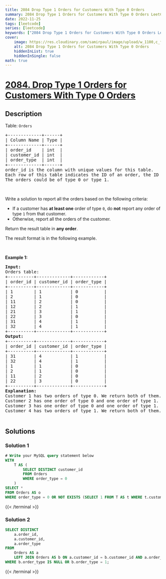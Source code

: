 ```yaml
---
title: 2084 Drop Type 1 Orders for Customers With Type 0 Orders
summary: 2084 Drop Type 1 Orders for Customers With Type 0 Orders LeetCode Solution Explained
date: 2022-11-25
tags: [leetcode]
series: [leetcode]
keywords: ["2084 Drop Type 1 Orders for Customers With Type 0 Orders LeetCode Solution Explained in all languages", "2084 Drop Type 1 Orders for Customers With Type 0 Orders", "LeetCode", "leetcode solution in Python3 C++ Java Go PHP Ruby Swift TypeScript Rust C# JavaScript C", "GeeksforGeeks", "InterviewBit", "Coding Ninjas", "HackerRank", "HackerEarth", "CodeChef", "TopCoder", "AlgoExpert", "freeCodeCamp", "Codeforces", "GitHub", "AtCoder", "Samir Paul"]
cover:
    image: https://res.cloudinary.com/samirpaul/image/upload/w_1100,c_fit,co_rgb:FFFFFF,l_text:Arial_75_bold:2084 Drop Type 1 Orders for Customers With Type 0 Orders - Solution Explained/problem-solving.webp
    alt: 2084 Drop Type 1 Orders for Customers With Type 0 Orders
    hiddenInList: true
    hiddenInSingle: false
math: true
---
```



# [2084. Drop Type 1 Orders for Customers With Type 0 Orders](https://leetcode.com/problems/drop-type-1-orders-for-customers-with-type-0-orders)


## Description

<p>Table: <code>Orders</code></p>

<pre>
+-------------+------+
| Column Name | Type |
+-------------+------+
| order_id    | int  | 
| customer_id | int  |
| order_type  | int  | 
+-------------+------+
order_id is the column with unique values for this table.
Each row of this table indicates the ID of an order, the ID of the customer who ordered it, and the order type.
The orders could be of type 0 or type 1.
</pre>

<p>&nbsp;</p>

<p>Write a solution to report all the orders based on the following criteria:</p>

<ul>
	<li>If a customer has <strong>at least one</strong> order of type <code>0</code>, do <strong>not</strong> report any order of type <code>1</code> from that customer.</li>
	<li>Otherwise, report all the orders of the customer.</li>
</ul>

<p>Return the result table in <strong>any order</strong>.</p>

<p>The result format is in the following example.</p>

<p>&nbsp;</p>
<p><strong class="example">Example 1:</strong></p>

<pre>
<strong>Input:</strong>
Orders table:
+----------+-------------+------------+
| order_id | customer_id | order_type |
+----------+-------------+------------+
| 1        | 1           | 0          |
| 2        | 1           | 0          |
| 11       | 2           | 0          |
| 12       | 2           | 1          |
| 21       | 3           | 1          |
| 22       | 3           | 0          |
| 31       | 4           | 1          |
| 32       | 4           | 1          |
+----------+-------------+------------+
<strong>Output:</strong>
+----------+-------------+------------+
| order_id | customer_id | order_type |
+----------+-------------+------------+
| 31       | 4           | 1          |
| 32       | 4           | 1          |
| 1        | 1           | 0          |
| 2        | 1           | 0          |
| 11       | 2           | 0          |
| 22       | 3           | 0          |
+----------+-------------+------------+
<strong>Explanation:</strong>
Customer 1 has two orders of type 0. We return both of them.
Customer 2 has one order of type 0 and one order of type 1. We only return the order of type 0.
Customer 3 has one order of type 0 and one order of type 1. We only return the order of type 0.
Customer 4 has two orders of type 1. We return both of them.

</pre>

## Solutions

### Solution 1

<!-- tabs:start -->

```sql
# Write your MySQL query statement below
WITH
    T AS (
        SELECT DISTINCT customer_id
        FROM Orders
        WHERE order_type = 0
    )
SELECT *
FROM Orders AS o
WHERE order_type = 0 OR NOT EXISTS (SELECT 1 FROM T AS t WHERE t.customer_id = o.customer_id);
```
{{< /terminal >}}

<!-- tabs:end -->

### Solution 2

<!-- tabs:start -->

```sql
SELECT DISTINCT
    a.order_id,
    a.customer_id,
    a.order_type
FROM
    Orders AS a
    LEFT JOIN Orders AS b ON a.customer_id = b.customer_id AND a.order_type != b.order_type
WHERE b.order_type IS NULL OR b.order_type = 1;
```
{{< /terminal >}}

<!-- tabs:end -->

<!-- end -->
